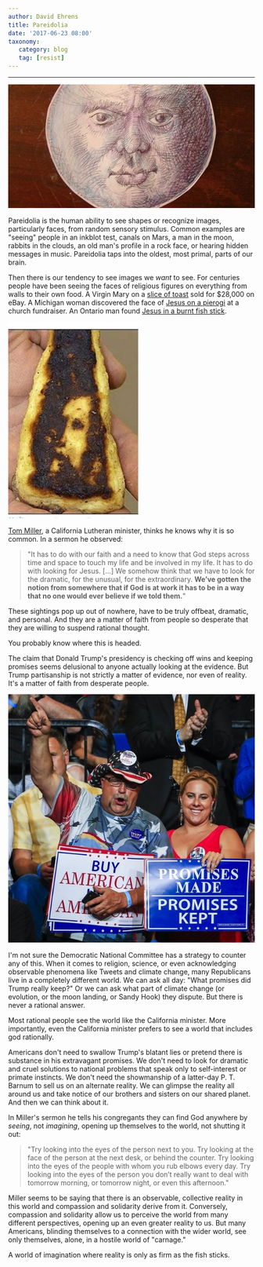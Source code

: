 ```yaml
---
author: David Ehrens
title: Pareidolia
date: '2017-06-23 08:00'
taxonomy:
   category: blog
   tag: [resist]
---
```

---

![](man-moon.jpg)

Pareidolia is the human ability to see shapes or recognize images, particularly faces, from random sensory stimulus. Common examples are "seeing" people in an inkblot test, canals on Mars, a man in the moon, rabbits in the clouds, an old man's profile in a rock face, or hearing hidden messages in music. Pareidolia taps into the oldest, most primal, parts of our brain.

Then there is our tendency to see images we *want* to see. For centuries people have been seeing the faces of religious figures on everything from walls to their own food. A Virgin Mary on a [slice of toast](http://news.bbc.co.uk/2/hi/4034787.stm) sold for $28,000 on eBay. A Michigan woman discovered the face of [Jesus on a pierogi](http://www.deathandtaxesmag.com/227767/face-of-jesus-found-on-pierogi/) at a church fundraiser. An Ontario man found [Jesus in a burnt fish stick](http://abcnews.go.com/Entertainment/WolfFiles/story?id=307227).

![](fishstick.jpg)

[Tom Miller](http://peacelutherangv.org/multimedia-archive/fish-stick-jesus-christ-king/), a California Lutheran minister, thinks he knows why it is so common. In a sermon he observed:

> "It has to do with our faith and a need to know that God steps across time and space to touch my life and be involved in my life. It has to do with looking for Jesus. [...] We somehow think that we have to look for the dramatic, for the unusual, for the extraordinary. **We’ve gotten the notion from somewhere that if God is at work it has to be in a way that no one would ever believe if we told them.**"

These sightings pop up out of nowhere, have to be truly offbeat, dramatic, and personal. And they are a matter of faith from people so desperate that they are willing to suspend rational thought.

You probably know where this is headed.

The claim that Donald Trump's presidency is checking off wins and keeping promises seems delusional to anyone actually looking at the evidence. But Trump partisanship is not strictly a matter of evidence, nor even of reality. It's a matter of faith from desperate people.

![](supporters.jpg)

I'm not sure the Democratic National Committee has a strategy to counter any of this. When it comes to religion, science, or even acknowledging observable phenomena like Tweets and climate change, many Republicans live in a completely different world. We can ask all day: "What promises did Trump really keep?" Or we can ask what part of climate change (or evolution, or the moon landing, or Sandy Hook) they dispute. But there is never a rational answer.

Most rational people see the world like the California minister. More importantly, even the California minister prefers to see a world that includes god rationally.

Americans don't need to swallow Trump's blatant lies or pretend there is substance in his extravagant promises. We don't need to look for dramatic and cruel solutions to national problems that speak only to self-interest or primate instincts. We don't need the showmanship of a latter-day P. T. Barnum to sell us on an alternate reality. We can glimpse the reality all around us and take notice of our brothers and sisters on our shared planet. And then we can think about it.

In Miller's sermon he tells his congregants they can find God anywhere by *seeing*, not *imagining*, opening up themselves to the world, not shutting it out:

> "Try looking into the eyes of the person next to you. Try looking at the face of the person at the next desk, or behind the counter. Try looking into the eyes of the people with whom you rub elbows every day. Try looking into the eyes of the person you don’t really want to deal with tomorrow morning, or tomorrow night, or even this afternoon."

Miller seems to be saying that there is an observable, collective reality in this world and compassion and solidarity derive from it. Conversely, compassion and solidarity allow us to perceive the world from many different perspectives, opening up an even greater reality to us. But many Americans, blinding themselves to a connection with the wider world, see only themselves, alone, in a hostile world of "carnage."

A world of imagination where reality is only as firm as the fish sticks.

